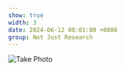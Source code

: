 ```yaml
---
show: true
width: 3
date: 2024-06-12 00:01:00 +0800
group: Not Just Research
---
```

<div>
    <img data-src="{{ 'assets/images/etc/2.jpg'}}" class="lazy w-100 rounded" src="{{ '/assets/images/etc/2.jpg'}}" data-toggle="tooltip" data-placement="top" title="Take Photo">
</div>
